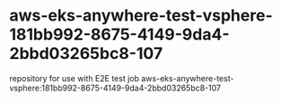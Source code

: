 # aws-eks-anywhere-test-vsphere-181bb992-8675-4149-9da4-2bbd03265bc8-107
repository for use with E2E test job aws-eks-anywhere-test-vsphere:181bb992-8675-4149-9da4-2bbd03265bc8-107
